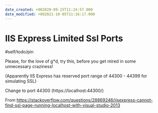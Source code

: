 ```yaml
---
date_created: +002020-09-15T11:24:57.000
date_modified: +002021-10-05T11:16:17.000
---
```


# IIS Express Limited Ssl Ports

#self/todo/pin

Please, for the love of g\*d, try this, before you get mired in some unnecessary craziness!

(Apparently IIS Express has reserved port range of 44300 - 44399 for simulating SSL)

Change to port 44300 (https://localhost:44300/)

From <https://stackoverflow.com/questions/28869246/iisexpress-cannot-find-ssl-page-running-localhost-with-visual-studio-2013>
